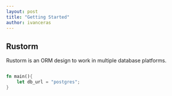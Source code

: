 ```yaml
---
layout: post
title: "Getting Started"
author: ivanceras
---
```


## Rustorm

Rustorm is an ORM design to work in multiple database platforms.

```rust

fn main(){
	let db_url = "postgres";
}

```
